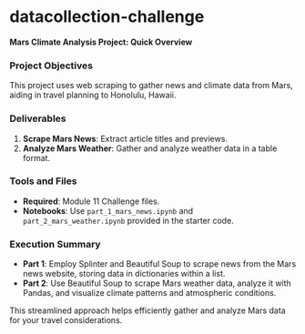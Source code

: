 # datacollection-challenge
 
**Mars Climate Analysis Project: Quick Overview**

### Project Objectives
This project uses web scraping to gather news and climate data from Mars, aiding in travel planning to Honolulu, Hawaii.

### Deliverables
1. **Scrape Mars News**: Extract article titles and previews.
2. **Analyze Mars Weather**: Gather and analyze weather data in a table format.

### Tools and Files
- **Required**: Module 11 Challenge files.
- **Notebooks**: Use `part_1_mars_news.ipynb` and `part_2_mars_weather.ipynb` provided in the starter code.

### Execution Summary
- **Part 1**: Employ Splinter and Beautiful Soup to scrape news from the Mars news website, storing data in dictionaries within a list.
- **Part 2**: Use Beautiful Soup to scrape Mars weather data, analyze it with Pandas, and visualize climate patterns and atmospheric conditions.

This streamlined approach helps efficiently gather and analyze Mars data for your travel considerations.
